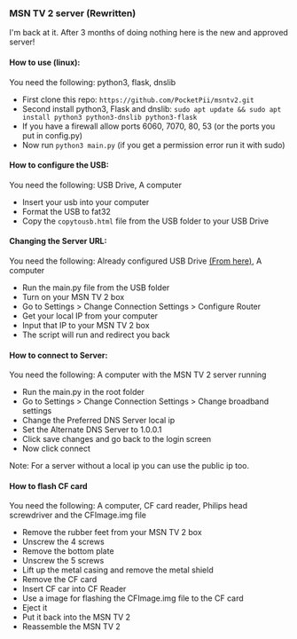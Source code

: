### MSN TV 2 server (Rewritten)
I'm back at it. After 3 months of doing nothing here is the new and approved server!

#### How to use (linux):
You need the following:
python3, flask, dnslib
- First clone this repo: `https://github.com/PocketPii/msntv2.git`
- Second install python3, Flask and dnslib: 
`sudo apt update && sudo apt install python3 python3-dnslib python3-flask`
- If you have a firewall allow ports 6060, 7070, 80, 53 (or the ports you put in config.py)
- Now run `python3 main.py` (if you get a permission error run it with sudo)

#### How to configure the USB:
You need the following:
USB Drive, A computer
- Insert your usb into your computer
- Format the USB to fat32 
- Copy the `copytousb.html` file from the USB folder to your USB Drive

#### Changing the Server URL:
You need the following:
Already configured USB Drive [(From here)](#how-to-configure-the-usb "From here"), A computer

- Run the main.py file from the USB folder
- Turn on your MSN TV 2 box
- Go to Settings > Change Connection Settings > Configure Router
- Get your local IP from your computer
- Input that IP to your MSN TV 2 box
- The script will run and redirect you back

#### How to connect to Server:
You need the following:
A computer with the MSN TV 2 server running

- Run the main.py in the root folder 
-  Go to Settings > Change Connection Settings > Change broadband settings
- Change the Preferred DNS Server local ip
- Set the Alternate DNS Server to 1.0.0.1
- Click save changes and go back to the login screen
- Now click connect

Note: For a server without a local ip you can use the public ip too.


#### How to flash CF card
You need the following:
A computer, CF card reader, Philips head screwdriver  and the CFImage.img file

-  Remove the rubber feet from your MSN TV 2 box
- Unscrew the 4 screws
- Remove the bottom plate
- Unscrew the 5 screws 
- Lift up the metal casing and remove the metal shield
- Remove the CF card 
- Insert CF car into CF Reader
- Use a image for flashing the CFImage.img file to the CF card
- Eject it
- Put it back into the MSN TV 2
- Reassemble the MSN TV 2



